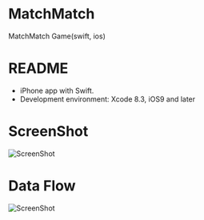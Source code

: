 # MatchMatch
MatchMatch Game(swift, ios)

# README #

- iPhone app with Swift.
- Development environment: Xcode 8.3, iOS9 and later

# ScreenShot

![ScreenShot](https://raw.github.com/4dot/MatchMatch/master/doc/screenshot.jpg)

# Data Flow

![ScreenShot](https://raw.github.com/4dot/MatchMatch/master/doc/MatchMatch_dataFlow.jpg)
